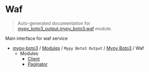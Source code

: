 # Waf

> Auto-generated documentation for [mypy_boto3_output.mypy_boto3.waf](https://github.com/vemel/mypy_boto3/blob/master/mypy_boto3_output/mypy_boto3/waf/__init__.py) module.

Main interface for waf service

- [mypy-boto3](../../../README.md#mypy_boto3) / [Modules](../../../MODULES.md#mypy-boto3-modules) / `Mypy Boto3 Output` / [Mypy Boto3](../index.md#mypy-boto3) / Waf
    - Modules
        - [Client](client.md#client)
        - [Paginator](paginator.md#paginator)
